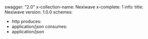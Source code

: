 swagger: "2.0"
x-collection-name: Nexiwave
x-complete: 1
info:
  title: Nexiwave
  version: 1.0.0
schemes:
- http
produces:
- application/json
consumes:
- application/json